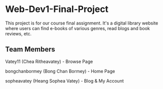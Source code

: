 # Web-Dev1-Final-Project
This project is for our course final assignment.
It's a digital library website where users can find e-books of various genres, 
read blogs and book reviews, etc.

## Team Members
Vatey11 (Chea Ritheavatey) - Browse Page


bongchanbormey (Bong Chan Bormey) - Home Page


sopheavatey (Heang Sophea Vatey) - Blog & My Account